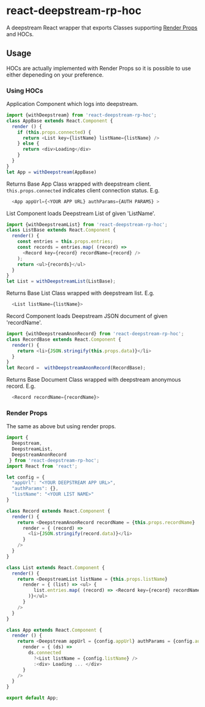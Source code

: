 # react-deepstream-rp-hoc
A deepstream React wrapper that exports Classes supporting [Render Props](https://cdb.reacttraining.com/use-a-render-prop-50de598f11ce) and HOCs.

## Usage 
HOCs are actually implemented with Render Props so it is possible to use either depeneding on your preference.

### Using HOCs
Application Component which logs into deepstream.
``` javascript
import {withDeepstream} from 'react-deepstream-rp-hoc';
class AppBase extends React.Component {
  render () {
    if (this.props.connected) {
      return <List key={listName} listName={listName} />
    } else {
      return <div>Loading</div>
    }
  }
}
let App = withDeepstream(AppBase)
```
Returns Base App Class wrapped with deepstream client. ```this.props.connected``` indicates client connection status. E.g. 
```javascript
  <App appUrl={<YOUR APP URL} authParams={AUTH PARAMS} >
```

List Component loads Deepstream List of given 'ListName'.
``` javascript
import {withDeepstreamList} from 'react-deepstream-rp-hoc';
class ListBase extends React.Component {
  render() {
    const entries = this.props.entries;
    const records = entries.map( (record) => 
      <Record key={record} recordName={record} />
    );
    return <ul>{records}</ul>  
  }
}
let List = withDeepstreamList(ListBase);
```
Returns Base List Class wrapped with deepstream list. E.g.
``` javascript
  <List listName={listName}>
```


Record Component loads Deepstream JSON document of given 'recordName'.
``` javascript
import {withDeepstreamAnonRecord} from 'react-deepstream-rp-hoc';
class RecordBase extends React.Component {
  render() {
    return <li>{JSON.stringify(this.props.data)}</li>
  }  
}
let Record =  withDeepstreamAnonRecord(RecordBase);
```
Returns Base Document Class wrapped with deepstream anonymous record. E.g.
``` javascript 
  <Record recordName={recordName}>
```

### Render Props
The same as above but using render props.

``` javascript
import {
  Deepstream, 
  DeepstreamList, 
  DeepstreamAnonRecord
 } from 'react-deepstream-rp-hoc';
import React from 'react';

let config = {
  "appUrl": "<YOUR DEEPSTREAM APP URL>", 
  "authParams": {},
  "listName": "<YOUR LIST NAME>"
}

class Record extends React.Component {
  render() {
    return <DeepstreamAnonRecord recordName = {this.props.recordName}
      render = { (record) =>
        <li>{JSON.stringify(record.data)}</li>
      }
    />
  }  
}

class List extends React.Component {
  render() {
    return <DeepstreamList listName = {this.props.listName}
      render = { (list) => <ul> {
          list.entries.map( (record) => <Record key={record} recordName={record} />
        )}</ul>
      }
    />
  }
}

class App extends React.Component {
  render () {
    return <Deepstream appUrl = {config.appUrl} authParams = {config.authParams}
      render = { (ds) =>  
        ds.connected
          ?<List listName = {config.listName} />
          :<div> Loading ... </div>
      }
    />
  }
}

export default App;
```